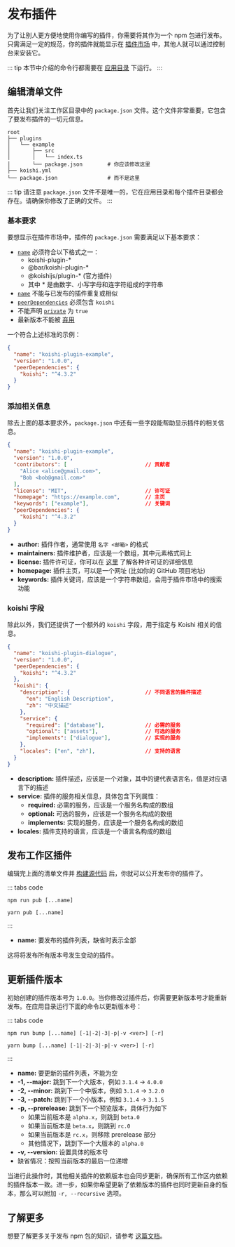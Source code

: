 # 发布插件

为了让别人更方便地使用你编写的插件，你需要将其作为一个 npm 包进行发布。只需满足一定的规范，你的插件就能显示在 [插件市场](../../market.md) 中，其他人就可以通过控制台来安装它。

::: tip
本节中介绍的命令行都需要在 [应用目录](./config.md#应用目录) 下运行。
:::

## 编辑清单文件

首先让我们关注工作区目录中的 `package.json` 文件。这个文件非常重要，它包含了要发布插件的一切元信息。

```diff{6}
root
├── plugins
│   └── example
│       ├── src
│       │   └── index.ts
│       └── package.json        # 你应该修改这里
├── koishi.yml
└── package.json                # 而不是这里
```

::: tip
请注意 `package.json` 文件不是唯一的，它在应用目录和每个插件目录都会存在。请确保你修改了正确的文件。
:::

### 基本要求

要想显示在插件市场中，插件的 `package.json` 需要满足以下基本要求：

- [`name`](https://docs.npmjs.com/cli/v8/configuring-npm/package-json#name) 必须符合以下格式之一：
  - koishi-plugin-\*
  - @bar/koishi-plugin-\*
  - @koishijs/plugin-\* (官方插件)
  - 其中 \* 是由数字、小写字母和连字符组成的字符串
- [`name`](https://docs.npmjs.com/cli/v8/configuring-npm/package-json#name) 不能与已发布的插件重复或相似
- [`peerDependencies`](https://docs.npmjs.com/cli/v8/configuring-npm/package-json#peerdependencies) 必须包含 `koishi`
- 不能声明 [`private`](https://docs.npmjs.com/cli/v8/configuring-npm/package-json#private) 为 `true`
- 最新版本不能被 [弃用](https://docs.npmjs.com/deprecating-and-undeprecating-packages-or-package-versions)

一个符合上述标准的示例：

```json title=package.json
{
  "name": "koishi-plugin-example",
  "version": "1.0.0",
  "peerDependencies": {
    "koishi": "^4.3.2"
  }
}
```

### 添加相关信息

除去上面的基本要求外，`package.json` 中还有一些字段能帮助显示插件的相关信息。

```json title=package.json
{
  "name": "koishi-plugin-example",
  "version": "1.0.0",
  "contributors": [                         // 贡献者
    "Alice <alice@gmail.com>",
    "Bob <bob@gmail.com>"
  ],
  "license": "MIT",                         // 许可证
  "homepage": "https://example.com",        // 主页
  "keywords": ["example"],                  // 关键词
  "peerDependencies": {
    "koishi": "^4.3.2"
  }
}
```

- **author:** 插件作者，通常使用 `名字 <邮箱>` 的格式
- **maintainers:** 插件维护者，应该是一个数组，其中元素格式同上
- **license:** 插件许可证，你可以在 [这里](https://choosealicense.com/licenses/) 了解各种许可证的详细信息
- **homepage:** 插件主页，可以是一个网址 (比如你的 GitHub 项目地址)
- **keywords:** 插件关键词，应该是一个字符串数组，会用于插件市场中的搜索功能

### koishi 字段

除此以外，我们还提供了一个额外的 `koishi` 字段，用于指定与 Koishi 相关的信息。

```json title=package.json
{
  "name": "koishi-plugin-dialogue",
  "version": "1.0.0",
  "peerDependencies": {
    "koishi": "^4.3.2"
  },
  "koishi": {
    "description": {                        // 不同语言的插件描述
      "en": "English Description",
      "zh": "中文描述"
    },
    "service": {
      "required": ["database"],             // 必需的服务
      "optional": ["assets"],               // 可选的服务
      "implements": ["dialogue"],           // 实现的服务
    },
    "locales": ["en", "zh"],                // 支持的语言
  }
}
```

- **description:** 插件描述，应该是一个对象，其中的键代表语言名，值是对应语言下的描述
- **service:** 插件的服务相关信息，具体包含下列属性：
  - **required:** 必需的服务，应该是一个服务名构成的数组
  - **optional:** 可选的服务，应该是一个服务名构成的数组
  - **implements:** 实现的服务，应该是一个服务名构成的数组
- **locales:** 插件支持的语言，应该是一个语言名构成的数组

## 发布工作区插件

编辑完上面的清单文件并 [构建源代码](./workspace.md#构建源代码) 后，你就可以公开发布你的插件了。

::: tabs code
```npm
npm run pub [...name]
```
```yarn
yarn pub [...name]
```
:::

- **name:** 要发布的插件列表，缺省时表示全部

这将将发布所有版本号发生变动的插件。

## 更新插件版本

初始创建的插件版本号为 `1.0.0`。当你修改过插件后，你需要更新版本号才能重新发布。在应用目录运行下面的命令以更新版本号：

::: tabs code
```npm
npm run bump [...name] [-1|-2|-3|-p|-v <ver>] [-r]
```
```yarn
yarn bump [...name] [-1|-2|-3|-p|-v <ver>] [-r]
```
:::

- **name:** 要更新的插件列表，不能为空
- **-1, --major:** 跳到下一个大版本，例如 `3.1.4` -> `4.0.0`
- **-2, --minor:** 跳到下一个中版本，例如 `3.1.4` -> `3.2.0`
- **-3, --patch:** 跳到下一个小版本，例如 `3.1.4` -> `3.1.5`
- **-p, --prerelease:** 跳到下一个预览版本，具体行为如下
  - 如果当前版本是 `alpha.x`，则跳到 `beta.0`
  - 如果当前版本是 `beta.x`，则跳到 `rc.0`
  - 如果当前版本是 `rc.x`，则移除 prerelease 部分
  - 其他情况下，跳到下一个大版本的 `alpha.0`
- **-v, --version:** 设置具体的版本号
- 缺省情况：按照当前版本的最后一位递增

当进行此操作时，其他相关插件的依赖版本也会同步更新，确保所有工作区内依赖的插件版本一致。进一步，如果你希望更新了依赖版本的插件也同时更新自身的版本，那么可以附加 `-r, --recursive` 选项。

## 了解更多

想要了解更多关于发布 npm 包的知识，请参考 [这篇文档](https://docs.npmjs.com/packages-and-modules/contributing-packages-to-the-registry)。
